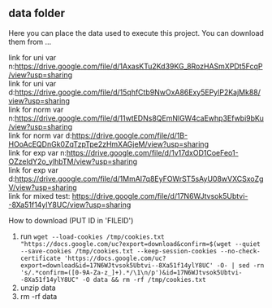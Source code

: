 ## data folder

Here you can place the data used to execute this project. You can download them from ...

link for uni var n:https://drive.google.com/file/d/1AxasKTu2Kd39KG_8RozHASmXPDt5FcqP/view?usp=sharing  
link for uni var d:https://drive.google.com/file/d/15qhfCtb9NwOxA86Exy5EPylP2KajMk88/view?usp=sharing  
link for norm var n:https://drive.google.com/file/d/11wtEDNs8QEmNlGW4caEwhp3Efwbi9bKu/view?usp=sharing  
link for norm var d:https://drive.google.com/file/d/1B-HOoAcEQDnGk0ZqTzpTpe2zHmXAGjeM/view?usp=sharing  
link for exp var n:https://drive.google.com/file/d/1v17dxOD1CoeFeo1-OZzeIdY2o_ylhbTM/view?usp=sharing  
link for exp var d:https://drive.google.com/file/d/1MmAI7q8EyFOWrST5sAyU08wVXCSxoZgV/view?usp=sharing  
link for mixed test: https://drive.google.com/file/d/17N6WJtvsok5Ubtvi--8Xa51f14ylY8UC/view?usp=sharing

How to download (PUT ID in 'FILEID')
1. run ```wget --load-cookies /tmp/cookies.txt "https://docs.google.com/uc?export=download&confirm=$(wget --quiet --save-cookies /tmp/cookies.txt --keep-session-cookies --no-check-certificate 'https://docs.google.com/uc?export=download&id=17N6WJtvsok5Ubtvi--8Xa51f14ylY8UC' -O- | sed -rn 's/.*confirm=([0-9A-Za-z_]+).*/\1\n/p')&id=17N6WJtvsok5Ubtvi--8Xa51f14ylY8UC" -O data && rm -rf /tmp/cookies.txt ```
2. unzip data
3. rm -rf data

